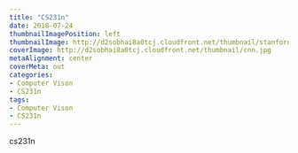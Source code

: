 ```yaml
---
title: "CS231n"
date: 2018-07-24
thumbnailImagePosition: left
thumbnailImage: http://d2sobhai8a0tcj.cloudfront.net/thumbnail/stanford.jpg
coverImage: http://d2sobhai8a0tcj.cloudfront.net/thumbnail/cnn.jpg
metaAlignment: center
coverMeta: out
categories:
- Computer Vison
- CS231n
tags:
- Computer Vison
- CS231n
---
```


cs231n
